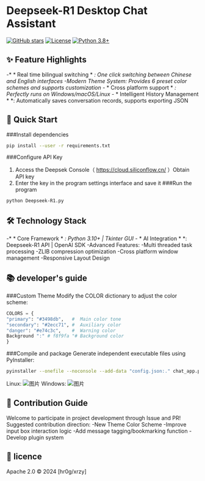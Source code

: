 # Deepseek-R1 Desktop Chat Assistant 
[![GitHub stars](https://img.shields.io/github/stars/hr0g/siliconflow-Deepseek-R1?style=for-the-badge)](https://github.com/hr0g/siliconflow-Deepseek-R1)
[![License](https://img.shields.io/badge/License-Apache_2.0-blue.svg?style=for-the-badge)](https://opensource.org/licenses/Apache-2.0)
[![Python 3.8+](https://img.shields.io/badge/Python-3.8%2B-blue.svg?style=for-the-badge&logo=python)](https://www.python.org/)

##  ✨  Feature Highlights
-* * Real time bilingual switching * *: One click switching between Chinese and English interfaces
-Modern Theme System: Provides 6 preset color schemes and supports customization
-* * Cross platform support * *: Perfectly runs on Windows/macOS/Linux
-* * Intelligent History Management * *: Automatically saves conversation records, supports exporting JSON
##  🚀  Quick Start
###Install dependencies
```bash
pip install --user -r requirements.txt
```
###Configure API Key
1. Access the Deepsek Console（ https://cloud.siliconflow.cn/ ）Obtain API key
2. Enter the key in the program settings interface and save it
###Run the program
```bash
python Deepseek-R1.py
```
##  🛠  Technology Stack
-* * Core Framework * *: Python 3.10+ | Tkinter GUI
-* * AI Integration * *: Deepseek-R1 API | OpenAI SDK
-Advanced Features:
-Multi threaded task processing
-ZLIB compression optimization
-Cross platform window management
-Responsive Layout Design
##  📚  developer's guide
###Custom Theme
Modify the COLOR dictionary to adjust the color scheme:
```python
COLORS = {
"primary": "#3498db",   #  Main color tone
"secondary": "#2ecc71", #  Auxiliary color
"danger": "#e74c3c",    #  Warning color
Background ":" # f8f9fa "# Background color
}
```
###Compile and package
Generate independent executable files using PyInstaller:
```bash
pyinstaller --onefile --noconsole --add-data "config.json:." chat_app.py
```
Linux:
![图片](https://github.com/user-attachments/assets/5d77fe0d-bb4d-4144-8ab2-13cc2fe4b1c2)
Windows:
![图片](https://github.com/user-attachments/assets/67ebece2-9c91-4898-9681-dfdc6fb37210)
##  🤝  Contribution Guide
Welcome to participate in project development through Issue and PR! Suggested contribution direction:
-New Theme Color Scheme
-Improve input box interaction logic
-Add message tagging/bookmarking function
-Develop plugin system
##  📜  licence
Apache 2.0  ©  2024 [hr0g/xrzy]
